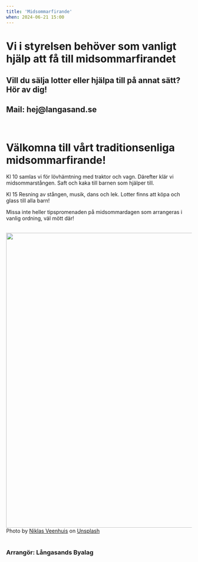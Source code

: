```yaml
---
title: 'Midsommarfirande'
when: 2024-06-21 15:00
---
```

<h1>Vi i styrelsen behöver som vanligt hjälp att få till midsommarfirandet</h1>

<h2>Vill du sälja lotter eller hjälpa till på annat sätt? Hör av dig!</h2>

<h2> Mail: hej@langasand.se </h2>

<br>

<h1>Välkomna till vårt traditionsenliga midsommarfirande!</h1>

Kl 10 samlas vi för lövhämtning med traktor och vagn. Därefter klär vi midsommarstången. Saft och kaka till barnen som hjälper till. 

Kl 15 Resning av stången, musik, dans och lek. Lotter finns att köpa och glass till alla barn! 

Missa inte heller tipspromenaden på midsommardagen som arrangeras i vanlig ordning, väl mött där!

<br>

<div class="center">
    <img width="800" src="/assets/images/niklas-veenhuis-Q0AXQ8UctBc-unsplash.jpg" />
</div>
<div class="center">
    <span>Photo by <a href="https://unsplash.com/@niklasveenhuis?utm_source=unsplash&amp;utm_medium=referral&amp;utm_content=creditCopyText">Niklas Veenhuis</a> on <a href="https://unsplash.com/s/photos/midsommar?utm_source=unsplash&amp;utm_medium=referral&amp;utm_content=creditCopyText">Unsplash</a></span>
</div>

<br>

### Arrangör: Långasands Byalag
